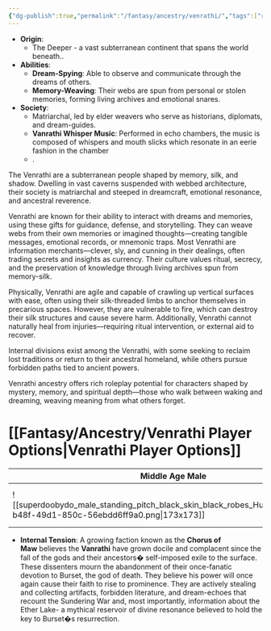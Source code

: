 ```yaml
---
{"dg-publish":true,"permalink":"/fantasy/ancestry/venrathi/","tags":["race/Venrathi","Venrathi","race"]}
---
```


 - **Origin**: 
    - The Deeper - a vast subterranean continent that spans the world beneath..
 - **Abilities**:
    - **Dream-Spying**: Able to observe and communicate through the dreams of others.
    - **Memory-Weaving**: Their webs are spun from personal or stolen memories, forming living archives and emotional snares.
- **Society**: 
    -  Matriarchal, led by elder weavers who serve as historians, diplomats, and dream-guides. 
    - **Vanrathi Whisper Music**: Performed in echo chambers, the music is composed of whispers and mouth slicks which resonate in an eerie fashion in the chamber
    - .
 
The Venrathi are a subterranean people shaped by memory, silk, and shadow. Dwelling in vast caverns suspended with webbed architecture, their society is matriarchal and steeped in dreamcraft, emotional resonance, and ancestral reverence.

Venrathi are known for their ability to interact with dreams and memories, using these gifts for guidance, defense, and storytelling. They can weave webs from their own memories or imagined thoughts—creating tangible messages, emotional records, or mnemonic traps. Most Venrathi are information merchants—clever, sly, and cunning in their dealings, often trading secrets and insights as currency. Their culture values ritual, secrecy, and the preservation of knowledge through living archives spun from memory-silk.

Physically, Venrathi are agile and capable of crawling up vertical surfaces with ease, often using their silk-threaded limbs to anchor themselves in precarious spaces. However, they are vulnerable to fire, which can destroy their silk structures and cause severe harm. Additionally, Venrathi cannot naturally heal from injuries—requiring ritual intervention, or external aid to recover.

Internal divisions exist among the Venrathi, with some seeking to reclaim lost traditions or return to their ancestral homeland, while others pursue forbidden paths tied to ancient powers.

Venrathi ancestry offers rich roleplay potential for characters shaped by mystery, memory, and spiritual depth—those who walk between waking and dreaming, weaving meaning from what others forget.

# [[Fantasy/Ancestry/Venrathi Player Options\|Venrathi Player Options]]

| Middle Age Male                                                                                                        | Younger Female                                                                                                         | Elder                                                                                                                  |
| ---------------------------------------------------------------------------------------------------------------------- | ---------------------------------------------------------------------------------------------------------------------- | ---------------------------------------------------------------------------------------------------------------------- |
| ![[superdoobydo_male_standing_pitch_black_skin_black_robes_Humanoi_3bbe3f09-b48f-49d1-850c-56ebdd6ff9a0.png\|173x173]] | ![[superdoobydo_Humanoid_with_spider_growning_legs_on_back_--sre_377efb25-20fc-43b0-9ce8-63d90613f37b_1.png\|173x173]] | ![[superdoobydo_male_standing_pitch_black_skin_black_robes_Humanoi_688aa54b-acf1-48a1-aaef-d7750713482f.png\|173x173]] |





- **Internal Tension**: A growing faction known as the **Chorus of Maw** believes the **Vanrathi** have grown docile and complacent since the fall of the gods and their ancestors� self-imposed exile to the surface. These dissenters mourn the abandonment of their once-fanatic devotion to Burset, the god of death. They believe his power will once again cause their faith to rise to prominence. They are actively stealing and collecting artifacts, forbidden literature, and dream-echoes that recount the Sundering War and, most importantly, information about the Ether Lake- a mythical reservoir of divine resonance believed to hold the key to Burset�s resurrection.
